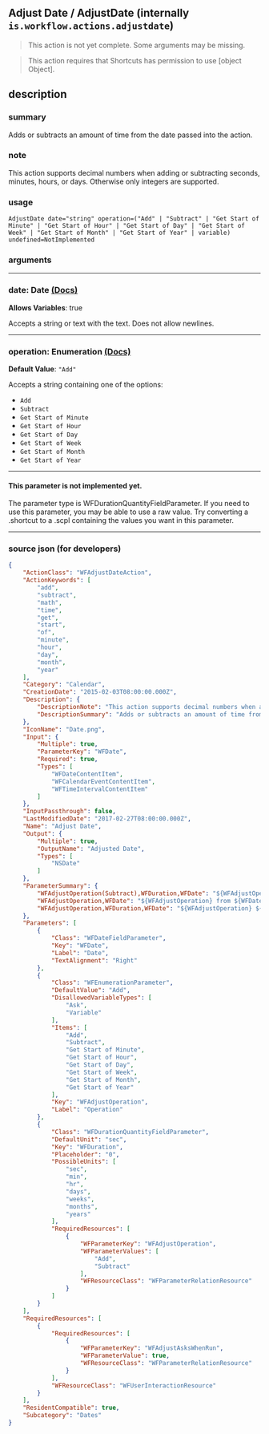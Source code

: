 
## Adjust Date / AdjustDate (internally `is.workflow.actions.adjustdate`)

> This action is not yet complete. Some arguments may be missing.

> This action requires that Shortcuts has permission to use [object Object].


## description

### summary

Adds or subtracts an amount of time from the date passed into the action.


### note

This action supports decimal numbers when adding or subtracting seconds, minutes, hours, or days. Otherwise only integers are supported.


### usage
```
AdjustDate date="string" operation=("Add" | "Subtract" | "Get Start of Minute" | "Get Start of Hour" | "Get Start of Day" | "Get Start of Week" | "Get Start of Month" | "Get Start of Year" | variable) undefined=NotImplemented
```

### arguments

---

### date: Date [(Docs)](https://pfgithub.github.io/shortcutslang/gettingstarted#text-field)
**Allows Variables**: true



Accepts a string 
or text
with the text. Does not allow newlines.

---

### operation: Enumeration [(Docs)](https://pfgithub.github.io/shortcutslang/gettingstarted#enum-select-field)
**Default Value**: `"Add"`


Accepts a string 
containing one of the options:

- `Add`
- `Subtract`
- `Get Start of Minute`
- `Get Start of Hour`
- `Get Start of Day`
- `Get Start of Week`
- `Get Start of Month`
- `Get Start of Year`

---

#### This parameter is not implemented yet.

The parameter type is WFDurationQuantityFieldParameter. If you need to use this parameter, you may
be able to use a raw value. Try converting a .shortcut to a .scpl containing
the values you want in this parameter.

---

### source json (for developers)

```json
{
	"ActionClass": "WFAdjustDateAction",
	"ActionKeywords": [
		"add",
		"subtract",
		"math",
		"time",
		"get",
		"start",
		"of",
		"minute",
		"hour",
		"day",
		"month",
		"year"
	],
	"Category": "Calendar",
	"CreationDate": "2015-02-03T08:00:00.000Z",
	"Description": {
		"DescriptionNote": "This action supports decimal numbers when adding or subtracting seconds, minutes, hours, or days. Otherwise only integers are supported.",
		"DescriptionSummary": "Adds or subtracts an amount of time from the date passed into the action."
	},
	"IconName": "Date.png",
	"Input": {
		"Multiple": true,
		"ParameterKey": "WFDate",
		"Required": true,
		"Types": [
			"WFDateContentItem",
			"WFCalendarEventContentItem",
			"WFTimeIntervalContentItem"
		]
	},
	"InputPassthrough": false,
	"LastModifiedDate": "2017-02-27T08:00:00.000Z",
	"Name": "Adjust Date",
	"Output": {
		"Multiple": true,
		"OutputName": "Adjusted Date",
		"Types": [
			"NSDate"
		]
	},
	"ParameterSummary": {
		"WFAdjustOperation(Subtract),WFDuration,WFDate": "${WFAdjustOperation} ${WFDuration} from ${WFDate}",
		"WFAdjustOperation,WFDate": "${WFAdjustOperation} from ${WFDate}",
		"WFAdjustOperation,WFDuration,WFDate": "${WFAdjustOperation} ${WFDuration} to ${WFDate}"
	},
	"Parameters": [
		{
			"Class": "WFDateFieldParameter",
			"Key": "WFDate",
			"Label": "Date",
			"TextAlignment": "Right"
		},
		{
			"Class": "WFEnumerationParameter",
			"DefaultValue": "Add",
			"DisallowedVariableTypes": [
				"Ask",
				"Variable"
			],
			"Items": [
				"Add",
				"Subtract",
				"Get Start of Minute",
				"Get Start of Hour",
				"Get Start of Day",
				"Get Start of Week",
				"Get Start of Month",
				"Get Start of Year"
			],
			"Key": "WFAdjustOperation",
			"Label": "Operation"
		},
		{
			"Class": "WFDurationQuantityFieldParameter",
			"DefaultUnit": "sec",
			"Key": "WFDuration",
			"Placeholder": "0",
			"PossibleUnits": [
				"sec",
				"min",
				"hr",
				"days",
				"weeks",
				"months",
				"years"
			],
			"RequiredResources": [
				{
					"WFParameterKey": "WFAdjustOperation",
					"WFParameterValues": [
						"Add",
						"Subtract"
					],
					"WFResourceClass": "WFParameterRelationResource"
				}
			]
		}
	],
	"RequiredResources": [
		{
			"RequiredResources": [
				{
					"WFParameterKey": "WFAdjustAsksWhenRun",
					"WFParameterValue": true,
					"WFResourceClass": "WFParameterRelationResource"
				}
			],
			"WFResourceClass": "WFUserInteractionResource"
		}
	],
	"ResidentCompatible": true,
	"Subcategory": "Dates"
}
```
